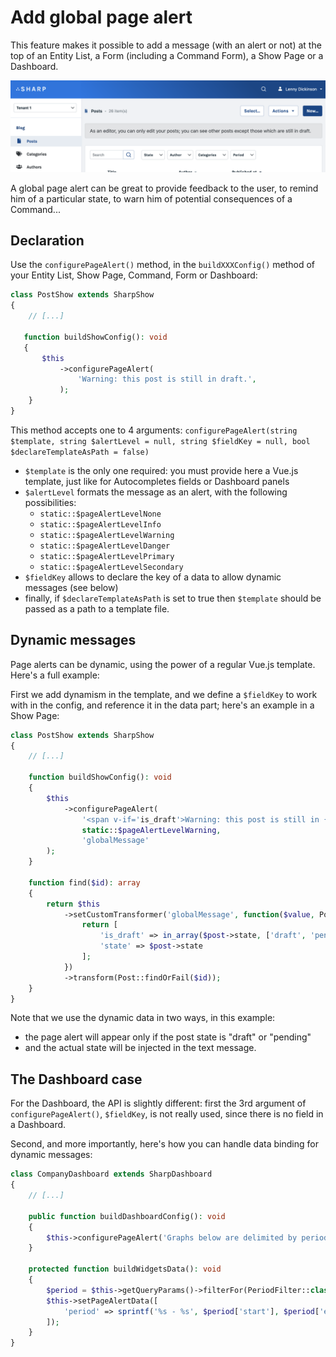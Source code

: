# Add global page alert

This feature makes it possible to add a message (with an alert or not) at the top of an Entity List, a Form (including a Command Form), a Show Page or a Dashboard.

![](./img/page-alert-v8.png)

A global page alert can be great to provide feedback to the user, to remind him of a particular state, to warn him of potential consequences of a Command...

## Declaration

Use the `configurePageAlert()` method, in the `buildXXXConfig()` method of your Entity List, Show Page, Command, Form or Dashboard:

```php
class PostShow extends SharpShow
{
    // [...]
    
   function buildShowConfig(): void
   {
       $this
           ->configurePageAlert(
               'Warning: this post is still in draft.',
           );
    }
}
```

This method accepts one to 4 arguments: `configurePageAlert(string $template, string $alertLevel = null, string $fieldKey = null, bool $declareTemplateAsPath = false)`

- `$template` is the only one required: you must provide here a Vue.js template, just like for Autocompletes fields or Dashboard panels
- `$alertLevel` formats the message as an alert, with the following possibilities:
    - `static::$pageAlertLevelNone`
    - `static::$pageAlertLevelInfo`
    - `static::$pageAlertLevelWarning`
    - `static::$pageAlertLevelDanger`
    - `static::$pageAlertLevelPrimary`
    - `static::$pageAlertLevelSecondary`
- `$fieldKey` allows to declare the key of a data to allow dynamic messages (see below)
- finally, if `$declareTemplateAsPath` is set to true then `$template` should be passed as a path to a template file.

## Dynamic messages

Page alerts can be dynamic, using the power of a regular Vue.js template. Here's a full example:

First we add dynamism in the template, and we define a `$fieldKey` to work with in the config, and reference it in the data part; here's an example in a Show Page:

```php
class PostShow extends SharpShow
{
    // [...]
    
    function buildShowConfig(): void
    {
        $this
            ->configurePageAlert(
                '<span v-if='is_draft'>Warning: this post is still in {{state}} state.</span>',
                static::$pageAlertLevelWarning,
                'globalMessage'
        );
    }
    
    function find($id): array
    {
        return $this
            ->setCustomTransformer('globalMessage', function($value, Post $post) {
                return [
                    'is_draft' => in_array($post->state, ['draft', 'pending']),
                    'state' => $post->state
                ];
            })
            ->transform(Post::findOrFail($id));
    }
}
```

Note that we use the dynamic data in two ways, in this example:

- the page alert will appear only if the post state is "draft" or "pending"
- and the actual state will be injected in the text message.

## The Dashboard case

For the Dashboard, the API is slightly different: first the 3rd argument of `configurePageAlert()`, `$fieldKey`, is not really used, since there is no field in a Dashboard.

Second, and more importantly, here's how you can handle data binding for dynamic messages:

```php
class CompanyDashboard extends SharpDashboard
{
    // [...]
    
    public function buildDashboardConfig(): void
    {
        $this->configurePageAlert('Graphs below are delimited by period {{period}}.');
    }
    
    protected function buildWidgetsData(): void
    {
        $period = $this->getQueryParams()->filterFor(PeriodFilter::class);
        $this->setPageAlertData([
            'period' => sprintf('%s - %s', $period['start'], $period['end']),
        ]);
    }
}
```